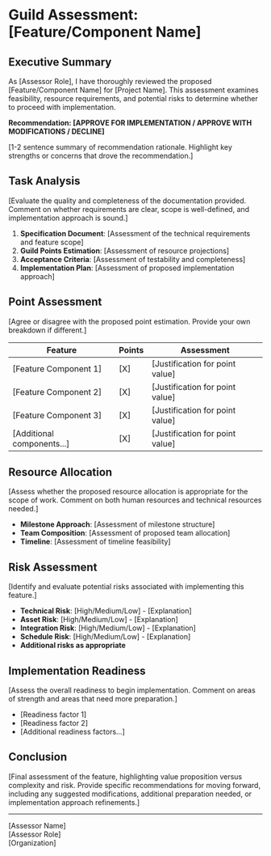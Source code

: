 # Guild Assessment: [Feature/Component Name]

## Executive Summary

As [Assessor Role], I have thoroughly reviewed the proposed [Feature/Component Name] for [Project Name]. This assessment examines feasibility, resource requirements, and potential risks to determine whether to proceed with implementation.

**Recommendation: [APPROVE FOR IMPLEMENTATION / APPROVE WITH MODIFICATIONS / DECLINE]**

[1-2 sentence summary of recommendation rationale. Highlight key strengths or concerns that drove the recommendation.]

## Task Analysis

[Evaluate the quality and completeness of the documentation provided. Comment on whether requirements are clear, scope is well-defined, and implementation approach is sound.]

1. **Specification Document**: [Assessment of the technical requirements and feature scope]
2. **Guild Points Estimation**: [Assessment of resource projections]
3. **Acceptance Criteria**: [Assessment of testability and completeness]
4. **Implementation Plan**: [Assessment of proposed implementation approach]

## Point Assessment

[Agree or disagree with the proposed point estimation. Provide your own breakdown if different.]

| Feature | Points | Assessment |
|---------|--------|------------|
| [Feature Component 1] | [X] | [Justification for point value] |
| [Feature Component 2] | [X] | [Justification for point value] |
| [Feature Component 3] | [X] | [Justification for point value] |
| [Additional components...] | [X] | [Justification for point value] |

## Resource Allocation

[Assess whether the proposed resource allocation is appropriate for the scope of work. Comment on both human resources and technical resources needed.]

- **Milestone Approach**: [Assessment of milestone structure]
- **Team Composition**: [Assessment of proposed team allocation]
- **Timeline**: [Assessment of timeline feasibility]

## Risk Assessment

[Identify and evaluate potential risks associated with implementing this feature.]

- **Technical Risk**: [High/Medium/Low] - [Explanation]
- **Asset Risk**: [High/Medium/Low] - [Explanation]
- **Integration Risk**: [High/Medium/Low] - [Explanation]
- **Schedule Risk**: [High/Medium/Low] - [Explanation]
- **Additional risks as appropriate**

## Implementation Readiness

[Assess the overall readiness to begin implementation. Comment on areas of strength and areas that need more preparation.]

- [Readiness factor 1]
- [Readiness factor 2]
- [Additional readiness factors...]

## Conclusion

[Final assessment of the feature, highlighting value proposition versus complexity and risk. Provide specific recommendations for moving forward, including any suggested modifications, additional preparation needed, or implementation approach refinements.]

---
[Assessor Name]  
[Assessor Role]  
[Organization] 